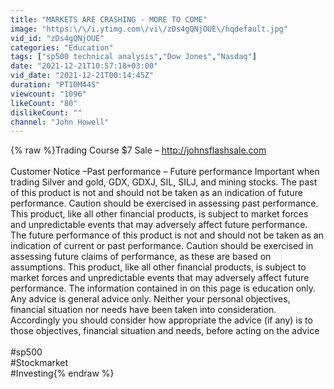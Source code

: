 ```yaml
---
title: "MARKETS ARE CRASHING - MORE TO COME"
image: "https:\/\/i.ytimg.com\/vi\/zDs4gQNjOUE\/hqdefault.jpg"
vid_id: "zDs4gQNjOUE"
categories: "Education"
tags: ["sp500 technical analysis","Dow Jones","Nasdaq"]
date: "2021-12-21T10:57:18+03:00"
vid_date: "2021-12-21T00:14:45Z"
duration: "PT10M44S"
viewcount: "1096"
likeCount: "80"
dislikeCount: ""
channel: "John Howell"
---
```

{% raw %}Trading Course $7 Sale – <a rel="nofollow" target="blank" href="http://johnsflashsale.com">http://johnsflashsale.com</a><br /><br />Customer Notice –Past performance – Future performance Important when trading Silver and gold, GDX, GDXJ, SIL, SILJ, and mining stocks. The past of this product is not and should not be taken as an indication of future performance. Caution should be exercised in assessing past performance. This product, like all other financial products, is subject to market forces and unpredictable events that may adversely affect future performance. The future performance of this product is not and should not be taken as an indication of current or past performance. Caution should be exercised in assessing future claims of performance, as these are based on assumptions. This product, like all other financial products, is subject to market forces and unpredictable events that may adversely affect future performance. The information contained in on this page is education only. Any advice is general advice only. Neither your personal objectives, financial situation nor needs have been taken into consideration. Accordingly you should consider how appropriate the advice (if any) is to those objectives, financial situation and needs, before acting on the advice <br /><br />#sp500<br />#Stockmarket<br />#Investing{% endraw %}
